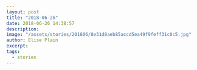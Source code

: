 ```yaml
---
layout: post
title: "2018-06-26"
date: 2018-06-26 14:38:57
description: 
image: "/assets/stories/201806/8e31d8aeb85accd5ea49f9feff31c0c5.jpg"
author: Elise Plain
excerpt: 
tags: 
  - stories
---
```



<p></p>
